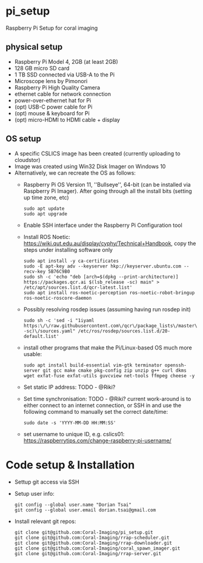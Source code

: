 # pi_setup

Raspberry Pi Setup for coral imaging

## physical setup

- Raspberry Pi Model 4, 2GB (at least 2GB)
- 128 GB micro SD card
- 1 TB SSD connected via USB-A to the Pi
- Microscope lens by Pimonori
- Raspberry Pi High Quality Camera
- ethernet cable for network connection
- power-over-ethernet hat for Pi
- (opt) USB-C power cable for Pi
- (opt) mouse & keyboard for Pi
- (opt) micro-HDMI to HDMI cable + display 


## OS setup

- A specific CSLICS image has been created (currently uploading to cloudstor)
- Image was created using Win32 Disk Imager on Windows 10
- Alternatively, we can recreate the OS as follows:
  - Raspberry Pi OS Version 11, ''Bullseye'', 64-bit (can be installed via Raspberry Pi Imager). After going through all the install bits (setting up time zone, etc)
  
        sudo apt update
        sudo apt upgrade

  - Enable SSH interface under the Raspberry Pi Configuration tool
  - Install ROS Noetic: https://wiki.qut.edu.au/display/cyphy/Technical+Handbook, copy the steps under installing software only
  
        sudo apt install -y ca-certificates
        sudo -E apt-key adv --keyserver hkp://keyserver.ubuntu.com --recv-key 5B76C9B0
        sudo sh -c 'echo "deb [arch=$(dpkg --print-architecture)] https://packages.qcr.ai $(lsb_release -sc) main" > /etc/apt/sources.list.d/qcr-latest.list'
        sudo apt install ros-noetic-perception ros-noetic-robot-bringup ros-noetic-roscore-daemon
        
  - Possibly resolving rosdep issues (assuming having run rosdep init)
 
        sudo sh -c 'sed -i "1iyaml https:\/\/raw.githubusercontent.com\/qcr\/package_lists\/master\/$(lsb_release -sc)\/sources.yaml" /etc/ros/rosdep/sources.list.d/20-default.list'

  - install other programs that make the Pi/Linux-based OS much more usable:
        
        sudo apt install build-essential vim-gtk terminator openssh-server git gcc make cmake pkg-config zip unzip g++ curl dkms wget exfat-fuse exfat-utils guvcview net-tools ffmpeg cheese -y    
        
  - Set static IP address: TODO - @Riki?
  - Set time synchronisation: TODO - @Riki? current work-around is to either connect to an internet connection, or SSH in and use the following command to manually set the correct date/time:
 
        sudo date -s 'YYYY-MM-DD HH:MM:SS'
        
  - set username to unique ID, e.g. cslics01: https://raspberrytips.com/change-raspberry-pi-username/   
 
# Code setup & Installation

  - Settup git access via SSH
  - Setup user info:
 
        git config --global user.name "Dorian Tsai"
        git config --global user.email dorian.tsai@gmail.com
        
  - Install relevant git repos:
  
        git clone git@github.com:Coral-Imaging/pi_setup.git
        git clone git@github.com:Coral-Imaging/rrap-scheduler.git
        git clone git@github.com:Coral-Imaging/rrap-downloader.git
        git clone git@github.com:Coral-Imaging/coral_spawn_imager.git
        git clone git@github.com:Coral-Imaging/rrap-server.git
        


